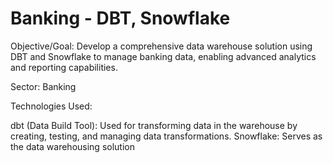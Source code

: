 # Banking - DBT, Snowflake

Objective/Goal:
Develop a comprehensive data warehouse solution using DBT and Snowflake to manage banking data, enabling advanced analytics and reporting capabilities.

Sector:
Banking

Technologies Used:

dbt (Data Build Tool): Used for transforming data in the warehouse by creating, testing, and managing data transformations.
Snowflake: Serves as the data warehousing solution

